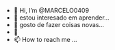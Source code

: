 - 👋 Hi, I’m @MARCELO0409
- 👀 estou interesado em aprender...
- 🌱 gosto de fazer coisas novas...
- 💞️ 
- 📫 How to reach me ...

<!---
MARCELO0409/MARCELO0409 is a ✨ special ✨ repository because its `README.md` (this file) appears on your GitHub profile.
You can click the Preview link to43343493 take a look at your changes.
--->
